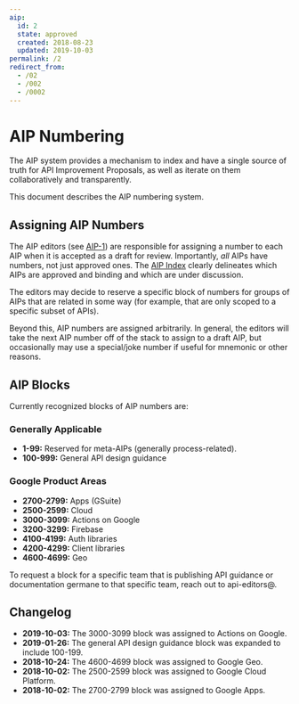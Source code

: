 ```yaml
---
aip:
  id: 2
  state: approved
  created: 2018-08-23
  updated: 2019-10-03
permalink: /2
redirect_from:
  - /02
  - /002
  - /0002
---
```


# AIP Numbering

The AIP system provides a mechanism to index and have a single source of truth
for API Improvement Proposals, as well as iterate on them collaboratively and
transparently.

This document describes the AIP numbering system.

## Assigning AIP Numbers

The AIP editors (see [AIP-1](./0001.md)) are responsible for assigning a number
to each AIP when it is accepted as a draft for review. Importantly, _all_ AIPs
have numbers, not just approved ones. The [AIP Index](/) clearly delineates
which AIPs are approved and binding and which are under discussion.

The editors may decide to reserve a specific block of numbers for groups of
AIPs that are related in some way (for example, that are only scoped to a
specific subset of APIs).

Beyond this, AIP numbers are assigned arbitrarily. In general, the editors will
take the next AIP number off of the stack to assign to a draft AIP, but
occasionally may use a special/joke number if useful for mnemonic or other
reasons.

## AIP Blocks

Currently recognized blocks of AIP numbers are:

### Generally Applicable

- **1-99:** Reserved for meta-AIPs (generally process-related).
- **100-999:** General API design guidance

### Google Product Areas

- **2700-2799:** Apps (GSuite)
- **2500-2599:** Cloud
- **3000-3099:** Actions on Google
- **3200-3299:** Firebase
- **4100-4199:** Auth libraries
- **4200-4299:** Client libraries
- **4600-4699:** Geo

To request a block for a specific team that is publishing API guidance or
documentation germane to that specific team, reach out to api-editors@.

## Changelog

- **2019-10-03:** The 3000-3099 block was assigned to Actions on Google.
- **2019-01-26:** The general API design guidance block was expanded to include
  100-199.
- **2018-10-24:** The 4600-4699 block was assigned to Google Geo.
- **2018-10-02:** The 2500-2599 block was assigned to Google Cloud Platform.
- **2018-10-02:** The 2700-2799 block was assigned to Google Apps.
